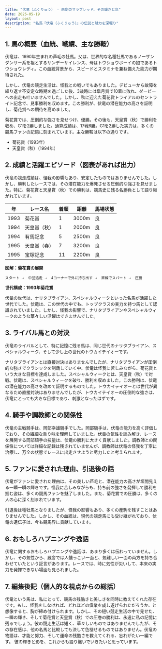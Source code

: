 ```yaml
---
title: "伏竜（ふくりゅう） - 悲劇のサラブレッド、その輝きと影"
date: 2025-05-19
layout: post
description: "名馬『伏竜（ふくりゅう）』の伝説と魅力を深堀り"
---
```


## 1. 馬の概要（血統、戦績、主な勝鞍）

伏竜は、1990年生まれの芦毛の牡馬。父は、世界的な名種牡馬であるノーザンダンサー系を祖とするサンデーサイレンス、母はトウショウボーイの娘であるトウショウレディ。この血統背景から、スピードとスタミナを兼ね備えた能力が期待された。

しかし、伏竜の競走生活は、怪我との戦いでもありました。デビューから故障を繰り返す不安定な時期を過ごした後、3歳時には皐月賞で10着に敗れ、ダービーへの出走も叶いませんでした。しかし、秋に迎えた菊花賞トライアルのセントライト記念で、見事勝利を収めます。この勝利が、伏竜の潜在能力の高さを証明し、菊花賞への期待を高めました。

菊花賞では、圧倒的な強さを見せつけ、優勝。その後も、天皇賞（秋）で勝利を収め、G1を2勝しました。通算成績は、17戦6勝。G1を2勝した実力は、多くの競馬ファンの記憶に刻まれています。主な勝鞍は以下の通りです。

* 菊花賞（1993年）
* 天皇賞（秋）（1994年）


## 2. 成績と活躍エピソード（図表があれば出力）

伏竜の競走成績は、怪我の影響もあり、安定したものではありませんでした。しかし、勝利したレースでは、その潜在能力を爆発させる圧倒的な強さを見せました。特に、菊花賞と天皇賞（秋）での勝利は、競馬史に残る名勝負として語り継がれています。

| 年 | レース名           | 着順 | 距離 | 馬場状態 |
|---|--------------------|-----|-----|---------|
| 1993 | 菊花賞             | 1   | 3000m | 良      |
| 1994 | 天皇賞（秋）       | 1   | 2000m | 良      |
| 1994 | 有馬記念           | 5   | 2500m | 良      |
| 1995 | 天皇賞（春）       | 7   | 3200m | 良      |
| 1995 | 宝塚記念           | 11  | 2200m | 良      |


**図解：菊花賞の展開**

```
スタート →  中団追走 →  4コーナーで外に持ち出す →  直線でスパート →  圧勝
```

**世代構成：1993年菊花賞**

伏竜の世代は、ナリタブライアン、スペシャルウィークといった名馬が活躍した世代でした。伏竜は、この世代の中でも、トップクラスの実力を持つ馬として認識されていました。しかし、怪我の影響で、ナリタブライアンやスペシャルウィークのような華々しい活躍はできませんでした。


## 3. ライバル馬との対決

伏竜のライバルとして、特に記憶に残る馬は、同じ世代のナリタブライアン、スペシャルウィーク、そして少し上の世代のトウカイテイオーです。

ナリタブライアンとは直接対決はありませんでしたが、ナリタブライアンが圧倒的な強さでクラシックを制覇していく中、伏竜は怪我に苦しみながら、菊花賞という大きな目標を達成しました。スペシャルウィークとは、天皇賞（秋）で対戦。伏竜は、スペシャルウィークを破り、勝利を収めました。この勝利は、伏竜の潜在能力の高さを改めて証明するものでした。トウカイテイオーとは世代が異なるため直接対決はありませんでしたが、トウカイテイオーの圧倒的な強さは、伏竜にとっても大きな目標であり、刺激となったはずです。


## 4. 騎手や調教師との関係性

伏竜の主戦騎手は、岡部幸雄騎手でした。岡部騎手は、伏竜の能力を高く評価しており、その繊細な乗り味を理解していました。伏竜の気性を読み解き、レースを展開する岡部騎手の技量は、伏竜の勝利に大きく貢献しました。調教師との関係性については詳細な記録は残されていませんが、調教師は伏竜の怪我を丁寧に治療し、万全の状態でレースに出走させようと尽力したと考えられます。


## 5. ファンに愛された理由、引退後の話

伏竜がファンに愛された理由は、その美しい芦毛と、潜在能力の高さが垣間見える一瞬一瞬の輝きです。怪我に苦しみながらも、持ち前の強さを発揮して勝利を掴む姿は、多くの競馬ファンを魅了しました。また、菊花賞での圧勝は、多くの人の心に深く刻まれています。

引退後は種牡馬となりましたが、怪我の影響もあり、多くの産駒を残すことはありませんでした。しかし、その血統は、現代の競走馬にも受け継がれており、伏竜の遺伝子は、今も競馬界に貢献しています。


## 6. おもしろハプニングや逸話

伏竜に関するおもしろハプニングや逸話は、あまり多くは伝わっていません。しかし、その気性から、厩舎では人懐っこい一面と、気難しい一面の両方を持ち合わせていたという証言があります。レースでは、時に気性が災いして、本来の実力を発揮できない場面も見られました。


## 7. 編集後記（個人的な視点からの総括）

伏竜という馬は、私にとって、競馬の残酷さと美しさを同時に教えてくれた存在です。もし、怪我をしなければ、どれほどの偉業を成し遂げられただろうか、と想像すると、胸が締め付けられます。しかし、その短い競走生活の中で見せた、一瞬の輝き、そして菊花賞と天皇賞（秋）での圧巻の勝利は、永遠に私の記憶に残るでしょう。彼の競走生活は短く、華々しいものではありませんでしたが、その存在感は、他の名馬と比較しても決して色褪せるものではありません。伏竜の物語は、才能と努力、そして運命の残酷さを教えてくれる、忘れがたい一編です。  彼の輝きと影を、これからも語り継いでいきたいと思っています。

